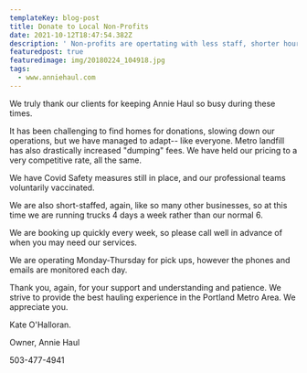 ```yaml
---
templateKey: blog-post
title: Donate to Local Non-Profits
date: 2021-10-12T18:47:54.382Z
description: ' Non-profits are opertating with less staff, shorter hours, and due to high volume of donations, very "picky".  '
featuredpost: true
featuredimage: img/20180224_104918.jpg
tags:
  - www.anniehaul.com
---
```

We truly thank our clients for keeping Annie Haul so busy during these times.

It has been challenging to find homes for donations, slowing down our operations, but we have managed to adapt-- like everyone.  Metro landfill has also drastically increased "dumping" fees. We have held our pricing to a very competitive rate, all the same.

We have Covid Safety measures still in place, and our professional teams voluntarily vaccinated.

We are also short-staffed, again, like so many other businesses, so at this time we are running trucks 4 days a week rather than our normal 6.

We are booking up quickly every week, so please call well in advance of when you may need our services.

We are operating Monday-Thursday for pick ups, however the phones and emails are monitored each day.

Thank you, again, for your support and understanding and patience. We strive to provide the best hauling experience in the Portland Metro Area.  We appreciate you.

Kate O'Halloran.

Owner, Annie Haul

503-477-4941
